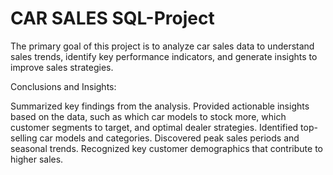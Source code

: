 # CAR SALES SQL-Project

The primary goal of this project is to analyze car sales data to understand sales trends, identify key performance indicators, and generate insights to improve sales strategies.

Conclusions and Insights:

Summarized key findings from the analysis.
Provided actionable insights based on the data, such as which car models to stock more, which customer segments to target, and optimal dealer strategies.
Identified top-selling car models and categories.
Discovered peak sales periods and seasonal trends.
Recognized key customer demographics that contribute to higher sales.
